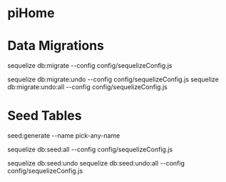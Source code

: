 # piHome

# Data Migrations

sequelize db:migrate --config config/sequelizeConfig.js

sequelize db:migrate:undo --config config/sequelizeConfig.js
sequelize db:migrate:undo:all --config config/sequelizeConfig.js

# Seed Tables

seed:generate --name pick-any-name

sequelize db:seed:all --config config/sequelizeConfig.js

sequelize db:seed:undo
sequelize db:seed:undo:all --config config/sequelizeConfig.js
